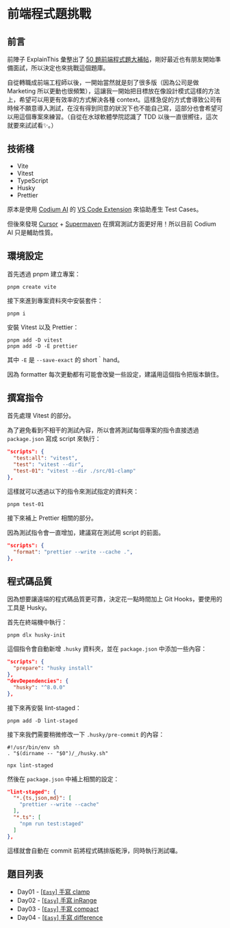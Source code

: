 # 前端程式題挑戰

## 前言

前陣子 ExplainThis 彙整出了 [50 題前端程式題大補帖](https://explainthisio.notion.site/ExplainThis-50-8fe7055e22d5467586f7d2c22719684f)，剛好最近也有朋友開始準備面試，所以決定也來挑戰這個題庫。

自從轉職成前端工程師以後，一開始當然就是刻了很多版（因為公司是做 Marketing 所以更動也很頻繁），這讓我一開始把目標放在像設計模式這樣的方法上，希望可以用更有效率的方式解決各種 context。這樣急促的方式會導致公司有時候不願意導入測試，在沒有得到同意的狀況下也不能自己寫，這部分也會希望可以用這個專案來練習。（自從在水球軟體學院認識了 TDD 以後一直很嚮往，這次就要來試試看✨。）

## 技術棧

- Vite
- Vitest
- TypeScript
- Husky
- Prettier

原本是使用 [Codium AI](https://www.codium.ai/) 的 [VS Code Extension](https://marketplace.visualstudio.com/items?itemName=Codium.codium) 來協助產生 Test Cases。

但後來發現 [Cursor](https://cursor.sh/) + [Supermaven](https://supermaven.com/) 在撰寫測試方面更好用！所以目前 Codium AI 只是輔助性質。

## 環境設定

首先透過 pnpm 建立專案：

```shell
pnpm create vite
```

接下來進到專案資料夾中安裝套件：

```shell
pnpm i
```

安裝 Vitest 以及 Prettier：

```shell
pnpm add -D vitest
pnpm add -D -E prettier
```

其中 `-E` 是 `--save-exact` 的 short｀hand。

因為 formatter 每次更動都有可能會改變一些設定，建議用這個指令把版本鎖住。

## 撰寫指令

首先處理 Vitest 的部分。

為了避免看到不相干的測試內容，所以會將測試每個專案的指令直接透過 `package.json` 寫成 script 來執行：

```json
"scripts": {
  "test:all": "vitest",
  "test": "vitest --dir",
  "test-01": "vitest --dir ./src/01-clamp"
},
```

這樣就可以透過以下的指令來測試指定的資料夾：

```shell
pnpm test-01
```

接下來補上 Prettier 相關的部分。

因為測試指令會一直增加，建議寫在測試用 script 的前面。

```json
"scripts": {
  "format": "prettier --write --cache .",
},
```

## 程式碼品質

因為想要讓遠端的程式碼品質更可靠，決定花一點時間加上 Git Hooks，要使用的工具是 Husky。

首先在終端機中執行：

```shell
pnpm dlx husky-init
```

這個指令會自動新增 `.husky` 資料夾，並在 `package.json` 中添加一些內容：

```json
"scripts": {
  "prepare": "husky install"
},
"devDependencies": {
  "husky": "^8.0.0"
},
```

接下來再安裝 lint-staged：

```shell
pnpm add -D lint-staged
```

接下來我們需要稍微修改一下 `.husky/pre-commit` 的內容：

```shell
#!/usr/bin/env sh
. "$(dirname -- "$0")/_/husky.sh"

npx lint-staged
```

然後在 `package.json` 中補上相關的設定：

```json
"lint-staged": {
  "*.{ts,json,md}": [
    "prettier --write --cache"
  ],
  "*.ts": [
    "npm run test:staged"
  ]
},
```

這樣就會自動在 commit 前將程式碼排版乾淨，同時執行測試囉。

## 題目列表

- Day01 - [[`Easy`] 手寫 clamp](src/01-clamp)
- Day02 - [[`Easy`] 手寫 inRange](src/02-inRange)
- Day03 - [[`Easy`] 手寫 compact](src/03-compact)
- Day04 - [[`Easy`] 手寫 difference](src/04-difference)
